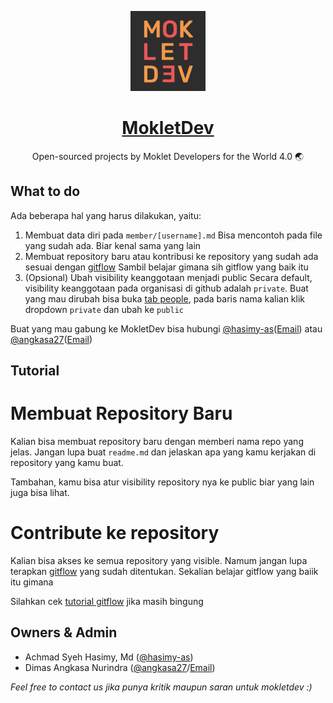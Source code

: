 <p align="center">
  <a href="https://nextjs.org">
    <img src="./logo.jpg" height="128">
    <h1 align="center">MokletDev</h1>
  </a>
</p>

<p align="center">
  Open-sourced projects by Moklet Developers for the World 4.0 🌏
</p>

## What to do

Ada beberapa hal yang harus dilakukan, yaitu: 

1. Membuat data diri pada `member/[username].md`
   Bisa mencontoh pada file yang sudah ada. Biar kenal sama yang lain
2. Membuat repository baru atau kontribusi ke repository yang sudah ada sesuai dengan [gitflow](/guide/contributing.md)
   Sambil belajar gimana sih gitflow yang baik itu 
3. (Opsional) Ubah visibility keanggotaan menjadi public
   Secara default, visibility keanggotaan pada organisasi di github adalah `private`. Buat yang mau dirubah bisa buka [tab people](https://github.com/orgs/mokletdev/people), pada baris nama kalian klik dropdown `private` dan ubah ke `public` 

Buat yang mau gabung ke MokletDev bisa hubungi [@hasimy-as](https://github.com/hasimy-as)([Email](mailto:hasimy@aol.com)) atau [@angkasa27](https://github.com/angkasa27)([Email](mailto:mas.angkasa27@gmail.com))

## Tutorial 

# Membuat Repository Baru

Kalian bisa membuat repository baru dengan memberi nama repo yang jelas. Jangan lupa buat `readme.md` dan jelaskan apa yang kamu kerjakan di repository yang kamu buat.

Tambahan, kamu bisa atur visibility repository nya ke public biar yang lain juga bisa lihat.

# Contribute ke repository

Kalian bisa akses ke semua repository yang visible. Namum jangan lupa terapkan [gitflow](/guide/contributing.md) yang sudah ditentukan. Sekalian belajar gitflow yang baiik itu gimana

Silahkan cek [tutorial gitflow](/guide/contributing.md) jika masih bingung

## Owners & Admin

- Achmad Syeh Hasimy, Md ([@hasimy-as](https://github.com/hasimy-as))
- Dimas Angkasa Nurindra ([@angkasa27](https://github.com/angkasa27)/[Email](mailto:mas.angkasa27@gmail.com))

_Feel free to contact us jika punya kritik maupun saran untuk mokletdev :)_

